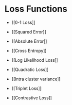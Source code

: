 # Loss Functions
- [[0-1 Loss]]

- [[Squared Error]]

- [[Absolute Error]]

- [[Cross Entropy]]

- [[Log Likelihood Loss]]
- [[Quadratic Loss]]
- [[Intra cluster variance]]
- [[Triplet Loss]]
- [[Contrastive Loss]]
